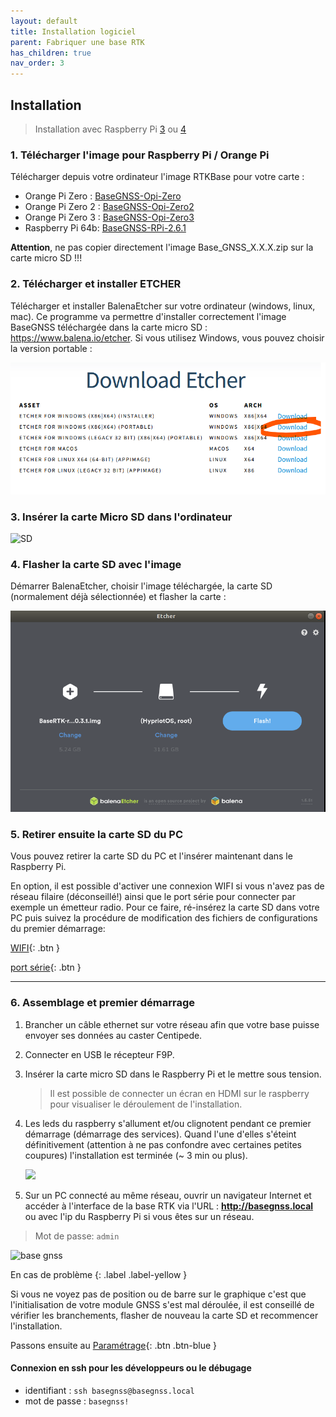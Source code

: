 ```yaml
---
layout: default
title: Installation logiciel
parent: Fabriquer une base RTK
has_children: true
nav_order: 3
---
```


## Installation

> Installation avec Raspberry Pi [3](https://www.kubii.fr/les-cartes-raspberry-pi/2119-raspberry-pi-3-modele-b-1-gb-kubii-713179640259.html) ou [4](https://www.kubii.fr/les-cartes-raspberry-pi/2770-nouveau-raspberry-pi-4-modele-b-1gb-kubii-0765756931168.html)


### 1. Télécharger l'image pour Raspberry Pi / Orange Pi

Télécharger depuis votre ordinateur l'image RTKBase pour votre carte :
 - Orange Pi Zero : [BaseGNSS-Opi-Zero](https://github.com/Stefal/build/releases/download/2.6.0_24.05/Armbian-unofficial_24.5.1_RTKBase_2.6.0_Orangepizero_bookworm_current_6.6.31_minimal.zip)
 - Orange Pi Zero 2 : [BaseGNSS-Opi-Zero2](https://github.com/Stefal/build/releases/download/2.6.0_24.05/Armbian-unofficial_24.5.1_RTKBase_2.6.0_Orangepizero2_bookworm_current_6.6.31_minimal.zip)
 - Orange Pi Zero 3 : [BaseGNSS-Opi-Zero3](https://github.com/Stefal/build/releases/download/2.6.0_24.05/Armbian-unofficial_24.5.1_RTKBase_2.6.0_Orangepizero3_bookworm_current_6.6.31_minimal.zip)
 - Raspberry Pi 64b: [BaseGNSS-RPi-2.6.1](https://github.com/CentipedeRTK/pi-gen_RTKbase/releases/download/RTKBase-GNSS-RPi-2.6.1/image_2024-08-27-RTKBase-2-6-1_bookworm_64-lite.zip)

**Attention**, ne pas copier directement l'image Base_GNSS_X.X.X.zip sur la carte micro SD !!!

### 2. Télécharger et installer ETCHER

Télécharger et installer BalenaEtcher sur votre ordinateur (windows, linux, mac). Ce programme va permettre d'installer correctement l'image BaseGNSS téléchargée dans la carte micro SD : <https://www.balena.io/etcher>. Si vous utilisez Windows, vous pouvez choisir la version portable :

  ![Etcher Website](/assets/images/install/balena_etcher_website.png)

### 3. Insérer la carte Micro SD dans l'ordinateur

   ![SD](https://encrypted-tbn0.gstatic.com/images?q=tbn:ANd9GcRrqS8MhQYdjrRmaYZS-RCtgLIrhB8gdLaxUmAfey96t6YpopQr)

### 4. Flasher la carte SD avec l'image

Démarrer BalenaEtcher, choisir l'image téléchargée, la carte SD (normalement déjà sélectionnée) et flasher la carte :

   ![etcher](/assets/images/install/etcher.png)

### 5. Retirer ensuite la carte SD du PC

Vous pouvez retirer la carte SD du PC et l'insérer maintenant dans le Raspberry Pi.

En option, il est possible d'activer une connexion WIFI si vous n'avez pas de réseau filaire (déconseillé!) ainsi que le port série pour connecter par exemple un émetteur radio. Pour ce faire, ré-insérez la carte SD dans votre PC puis suivez la procédure de modification des fichiers de configurations du premier démarrage:

[WIFI](wifi){: .btn }

[port série](port_serie){: .btn }

----

### 6. Assemblage et premier démarrage

1. Brancher un câble ethernet sur votre réseau afin que votre base puisse envoyer ses données au caster Centipede.
2. Connecter en USB le récepteur F9P.
3. Insérer la carte micro SD dans le Raspberry Pi et le mettre sous tension.

    > Il est possible de connecter un écran en HDMI sur le raspberry pour visualiser le déroulement de l'installation.

4. Les leds du raspberry s'allument et/ou clignotent pendant ce premier démarrage (démarrage des services). Quand l'une d'elles s'éteint définitivement (attention à ne pas confondre avec certaines petites coupures) l'installation est terminée (~ 3 min ou plus).

    ![](https://projects-static.raspberrypi.org/projects/raspberry-pi-setting-up/3addc4ca2ca0b7c999bdb03a46801a729614b235/en/images/pi-plug-in.gif)

5. Sur un PC connecté au même réseau, ouvrir un navigateur Internet et accéder à l'interface de la base RTK via l'URL : **<http://basegnss.local>** ou avec l'ip du Raspberry Pi si vous êtes sur un réseau.

> Mot de passe: ```admin```

![base gnss](/assets/images/basegnss/basegnss.gif)

En cas de problème
{: .label .label-yellow }

Si vous ne voyez pas de position ou de barre sur le graphique c'est que l'initialisation de votre module GNSS s'est mal déroulée, il est conseillé de vérifier les branchements, flasher de nouveau la carte SD et recommencer l'installation.

Passons ensuite au [Paramétrage](Parametrage){: .btn .btn-blue }

#### Connexion en ssh pour les développeurs ou le débugage

* identifiant : `ssh basegnss@basegnss.local`
* mot de passe : `basegnss!`
